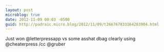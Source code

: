 ```yaml
---
layout: post
microblog: true
date: 2012-11-09 00:03 -0500
guid: http://padraic.micro.blog/2012/11/09/t266767833164283904.html
---
```

Just won @letterpressapp vs some asshat dbag clearly using @cheaterpress /cc @gruber
